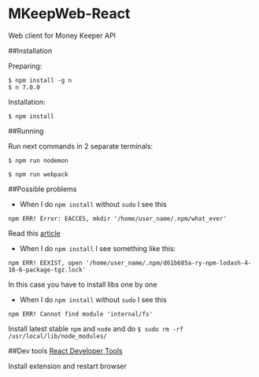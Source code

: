 # MKeepWeb-React
Web client for Money Keeper API

##Installation

Preparing:

```
$ npm install -g n
$ n 7.0.0
```

Installation:

```
$ npm install
```

##Running

Run next commands in 2 separate terminals:
```
$ npm run nodemon
```
```
$ npm run webpack
```

##Possible problems

- When I do `npm install` without `sudo` I see this
```
npm ERR! Error: EACCES, mkdir '/home/user_name/.npm/what_ever'
```
Read this [article](https://docs.npmjs.com/getting-started/fixing-npm-permissions)

- When I do `npm install` I see something like this:
```
npm ERR! EEXIST, open '/home/user_name/.npm/d61b685a-ry-npm-lodash-4-16-6-package-tgz.lock'
```
In this case you have to install libs one by one

- When I do `npm install` without `sudo` I see this
```
npm ERR! Cannot find module 'internal/fs'
```
Install latest stable `npm` and `node` and do `$ sudo rm -rf /usr/local/lib/node_modules/`

##Dev tools
[React Developer Tools](https://chrome.google.com/webstore/detail/react-developer-tools/fmkadmapgofadopljbjfkapdkoienihi?hl=en)

Install extension and restart browser

